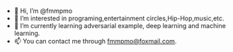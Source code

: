 - 👋 Hi, I’m @fmmpmo
- 👀 I’m interested in programing,entertainment circles,Hip-Hop,music,etc.
- 🌱 I’m currently learning adversarial example, deep learning and machine learning.
- 📫 You can contact me through fmmpmo@foxmail.com.

<!---
fmmpmo/fmmpmo is a ✨ special ✨ repository because its `README.md` (this file) appears on your GitHub profile.
You can click the Preview link to take a look at your changes.
--->
